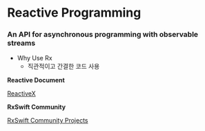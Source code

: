 # Reactive Programming

### **An API for asynchronous programming with observable streams**

- Why Use Rx
    - 직관적이고 간결한 코드 사용

**Reactive Document**

[ReactiveX](http://reactivex.io/)

**RxSwift Community**

[RxSwift Community Projects](https://community.rxswift.org/)